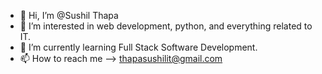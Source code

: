 - 👋 Hi, I’m @Sushil Thapa
- 👀 I’m interested in web development, python, and everything related to IT.
- 🌱 I’m currently learning Full Stack Software Development.
- 📫 How to reach me --> thapasushilit@gmail.com

<!---
sushilthapaIT/sushilthapaIT is a ✨ special ✨ repository because its `README.md` (this file) appears on your GitHub profile.
You can click the Preview link to take a look at your changes.
--->
